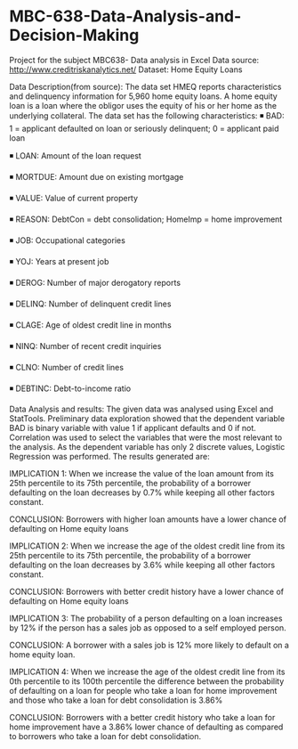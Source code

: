# MBC-638-Data-Analysis-and-Decision-Making
Project for the subject MBC638- Data analysis in Excel
Data source: http://www.creditriskanalytics.net/
Dataset: Home Equity Loans

Data Description(from source):
The data set HMEQ reports characteristics and delinquency information for 5,960 home equity loans. A home equity loan is a loan where the obligor uses the equity of his or her home as the underlying collateral. The data set has the following characteristics:
◾ BAD: 1 = applicant defaulted on loan or seriously delinquent; 0 = applicant paid loan

◾ LOAN: Amount of the loan request

◾ MORTDUE: Amount due on existing mortgage

◾ VALUE: Value of current property

◾ REASON: DebtCon = debt consolidation; HomeImp = home improvement

◾ JOB: Occupational categories

◾ YOJ: Years at present job

◾ DEROG: Number of major derogatory reports

◾ DELINQ: Number of delinquent credit lines

◾ CLAGE: Age of oldest credit line in months

◾ NINQ: Number of recent credit inquiries

◾ CLNO: Number of credit lines

◾ DEBTINC: Debt-to-income ratio

Data Analysis and results:
The given data was analysed using Excel and StatTools. Preliminary data exploration showed that the dependent variable BAD is binary variable with value 1 if applicant defaults and 0 if not. Correlation was used to select the variables that were the most relevant to the analysis. As the dependent variable has only 2 discrete values, Logistic Regression was performed. The results generated are:



IMPLICATION 1:
When we increase the value of the loan amount from its 25th percentile to its 75th percentile, the probability of a borrower defaulting on the loan decreases by 0.7% while keeping all other factors constant.

CONCLUSION: 
Borrowers with higher loan amounts have a lower chance of defaulting on Home equity loans


IMPLICATION 2:
When we increase the age of the oldest credit line from its 25th percentile to its 75th percentile, the probability of a borrower defaulting on the loan decreases by 3.6% while keeping all other factors constant.

CONCLUSION:
Borrowers with better credit history have a lower chance of defaulting on Home equity loans

IMPLICATION 3: 
The probability of a person defaulting on a loan increases by 12% if the person has a sales job as opposed to a self employed person.

CONCLUSION:
A borrower with a sales job is 12% more likely to default on a home equity loan.

IMPLICATION 4:
When we increase the age of the oldest credit line from its 0th percentile to its 100th percentile the difference between the probability of defaulting on a loan for people who take a loan for home improvement and those who take a loan for debt consolidation is 3.86%

CONCLUSION:
Borrowers with a better credit history who take a loan for home improvement have a 3.86% lower chance of defaulting as compared to borrowers who take a loan for debt consolidation. 
